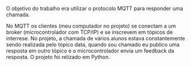 O objetivo do trabalho era utilizar o protocolo MQTT para responder uma chamada.

No MQTT os clientes (meu computador no projeto) se conectam a um broker (microcontrolador com TCP/IP) e se inscrevem em tópicos de interrese. No projeto, a chamada de vários alunos estava constantemente sendo realizada
pelo tópico data, quando sou chamado eu publico uma resposta em outro tópico e o microcontrolador envia um feedback da resposta. O projeto foi relizado em Python.
